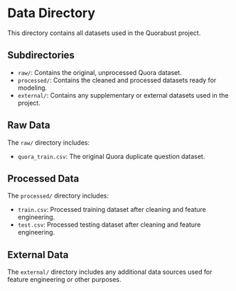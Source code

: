 # Data Directory

This directory contains all datasets used in the Quorabust project.

## Subdirectories

- `raw/`: Contains the original, unprocessed Quora dataset.
- `processed/`: Contains the cleaned and processed datasets ready for modeling.
- `external/`: Contains any supplementary or external datasets used in the project.

## Raw Data

The `raw/` directory includes:
- `quora_train.csv`: The original Quora duplicate question dataset.

## Processed Data

The `processed/` directory includes:
- `train.csv`: Processed training dataset after cleaning and feature engineering.
- `test.csv`: Processed testing dataset after cleaning and feature engineering.

## External Data

The `external/` directory includes any additional data sources used for feature engineering or other purposes.